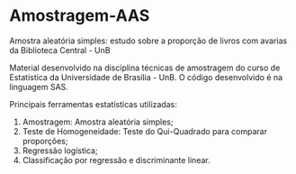 # Amostragem-AAS
Amostra aleatória simples: estudo sobre a proporção de livros com avarias da Biblioteca Central - UnB

Material desenvolvido na disciplina técnicas de amostragem do curso de Estatística da Universidade de Brasília - UnB. O código desenvolvido é na linguagem SAS.

Principais ferramentas estatísticas utilizadas:

1. Amostragem: Amostra aleatória simples;
2. Teste de Homogeneidade: Teste do Qui-Quadrado para comparar proporções;
3. Regressão logística;
4. Classificação por regressão e discriminante linear.




